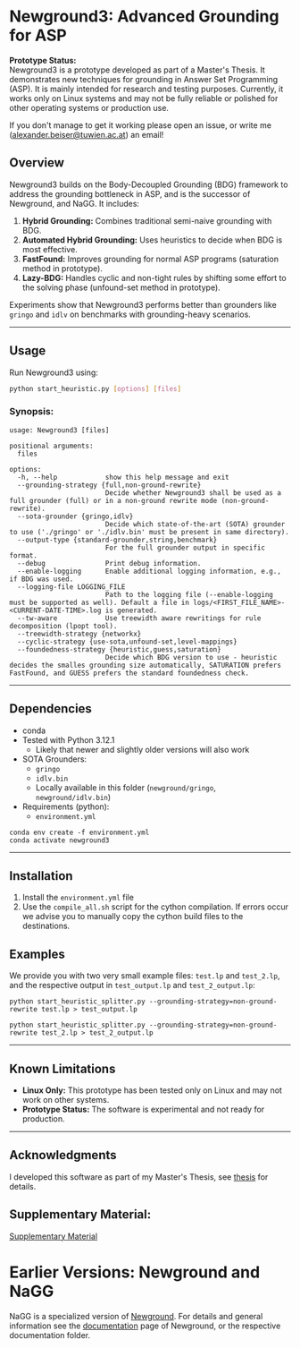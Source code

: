 # Newground3: Advanced Grounding for ASP

**Prototype Status:**  
Newground3 is a prototype developed as part of a Master's Thesis. It demonstrates new techniques for grounding in Answer Set Programming (ASP). It is mainly intended for research and testing purposes.
Currently, it works only on Linux systems and may not be fully reliable or polished for other operating systems or production use.

If you don't manage to get it working please open an issue, or write me (alexander.beiser@tuwien.ac.at) an email!

## Overview

Newground3 builds on the Body-Decoupled Grounding (BDG) framework to address the grounding bottleneck in ASP, and is the successor of Newground, and NaGG. It includes:
1. **Hybrid Grounding:** Combines traditional semi-naive grounding with BDG.
2. **Automated Hybrid Grounding:** Uses heuristics to decide when BDG is most effective.
3. **FastFound:** Improves grounding for normal ASP programs (saturation method in prototype).
4. **Lazy-BDG:** Handles cyclic and non-tight rules by shifting some effort to the solving phase (unfound-set method in prototype).

Experiments show that Newground3 performs better than grounders like `gringo` and `idlv` on benchmarks with grounding-heavy scenarios.

---

## Usage

Run Newground3 using:

```bash
python start_heuristic.py [options] [files]
```

### Synopsis:

```
usage: Newground3 [files]

positional arguments:
  files

options:
  -h, --help            show this help message and exit
  --grounding-strategy {full,non-ground-rewrite}
                        Decide whether Newground3 shall be used as a full grounder (full) or in a non-ground rewrite mode (non-ground-rewrite).
  --sota-grounder {gringo,idlv}
                        Decide which state-of-the-art (SOTA) grounder to use ('./gringo' or './idlv.bin' must be present in same directory).
  --output-type {standard-grounder,string,benchmark}
                        For the full grounder output in specific format.
  --debug               Print debug information.
  --enable-logging      Enable additional logging information, e.g., if BDG was used.
  --logging-file LOGGING_FILE
                        Path to the logging file (--enable-logging must be supported as well). Default a file in logs/<FIRST_FILE_NAME>-<CURRENT-DATE-TIME>.log is generated.
  --tw-aware            Use treewidth aware rewritings for rule decomposition (lpopt tool).
  --treewidth-strategy {networkx}
  --cyclic-strategy {use-sota,unfound-set,level-mappings}
  --foundedness-strategy {heuristic,guess,saturation}
                        Decide which BDG version to use - heuristic decides the smalles grounding size automatically, SATURATION prefers FastFound, and GUESS prefers the standard foundedness check.
```



---

## Dependencies

- conda
- Tested with Python 3.12.1
    - Likely that newer and slightly older versions will also work
- SOTA Grounders:
    - `gringo`
    - `idlv.bin`
    - Locally available in this folder (`newground/gringo`, `newground/idlv.bin`)
- Requirements (python):
    - `environment.yml`

```
conda env create -f environment.yml
conda activate newground3
```

---

## Installation

1. Install the `environment.yml` file
2. Use the `compile_all.sh` script for the cython compilation. If errors occur we advise you to manually copy the cython build files to the destinations.


## Examples

We provide you with two very small example files: `test.lp` and `test_2.lp`, and the respective output in `test_output.lp` and `test_2_output.lp`:

```
python start_heuristic_splitter.py --grounding-strategy=non-ground-rewrite test.lp > test_output.lp
```
```
python start_heuristic_splitter.py --grounding-strategy=non-ground-rewrite test_2.lp > test_2_output.lp
```


---

## Known Limitations

- **Linux Only:** This prototype has been tested only on Linux and may not work on other systems.
- **Prototype Status:** The software is experimental and not ready for production.

---

## Acknowledgments

I developed this software as part of my Master's Thesis, see [thesis](https://beiser.eu) for details.

## Supplementary Material:

[Supplementary Material](https://github.com/alexl4123/newground3-supplementary-material-MSC-Thesis)

# Earlier Versions: Newground and NaGG

NaGG is a specialized version of [Newground](https://github.com/alexl4123/newground).
For details and general information see the [documentation](https://www.dbai.tuwien.ac.at/proj/hypar/newground/index.html) page of Newground,
or the respective documentation folder.


